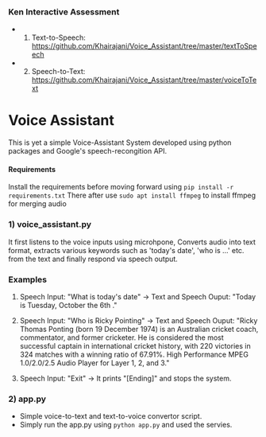 ### Ken Interactive Assessment
- 1) Text-to-Speech: https://github.com/Khairajani/Voice_Assistant/tree/master/textToSpeech
- 2) Speech-to-Text: https://github.com/Khairajani/Voice_Assistant/tree/master/voiceToText

# Voice Assistant
This is yet a simple Voice-Assistant System developed using python packages and Google's speech-recongition API. 

#### Requirements
Install the requirements before moving forward using  ```pip install -r requirements.txt```
There after use ```sudo apt install ffmpeg``` to install ffmpeg for merging audio

### 1) voice_assistant.py
It first listens to the voice inputs using microhpone, Converts audio into text format, extracts various keywords such as 'today's date', 'who is ...' etc. from the text and finally respond via speech output.

### Examples
1) Speech Input: "What is today's date" 
-> Text and Speech Ouput: "Today is Tuesday,  October the 6th ."

2) Speech Input: "Who is Ricky Pointing" 
-> Text and Speech Ouput: "Ricky Thomas Ponting  (born 19 December 1974) is an Australian cricket coach, commentator, and former cricketer. He is considered the most successful captain in international cricket history, with 220 victories in 324 matches with a winning ratio of 67.91%.
High Performance MPEG 1.0/2.0/2.5 Audio Player for Layer 1, 2, and 3."

3) Speech Input: "Exit" 
-> It prints "[Ending]" and stops the system.


### 2) app.py
- Simple voice-to-text and text-to-voice convertor script.
- Simply run the app.py using ```python app.py``` and used the servies.


